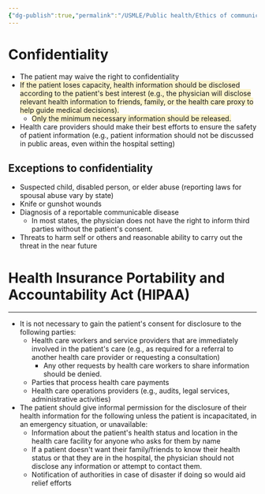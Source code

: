 ```yaml
---
{"dg-publish":true,"permalink":"/USMLE/Public health/Ethics of communicating medical information/"}
---
```


# Confidentiality
- The patient may waive the right to confidentiality
- <span style="background:rgba(240, 200, 0, 0.2)">If the patient loses capacity, health information should be disclosed according to the patient's best interest (e.g., the physician will disclose relevant health information to friends, family, or the health care proxy to help guide medical decisions).</span>
	- <span style="background:rgba(240, 200, 0, 0.2)">Only the minimum necessary information should be released.</span>
- Health care providers should make their best efforts to ensure the safety of patient information (e.g., patient information should not be discussed in public areas, even within the hospital setting)
## Exceptions to confidentiality
- Suspected child, disabled person, or elder abuse (reporting laws for spousal abuse vary by state)
- Knife or gunshot wounds
- Diagnosis of a reportable communicable disease
	- In most states, the physician does not have the right to inform third parties without the patient's consent.
- Threats to harm self or others and reasonable ability to carry out the threat in the near future
# Health Insurance Portability and Accountability Act (HIPAA)
---
- It is not necessary to gain the patient's consent for disclosure to the following parties:
	- Health care workers and service providers that are immediately involved in the patient's care (e.g., as required for a referral to another health care provider or requesting a consultation) 
		- Any other requests by health care workers to share information should be denied.
	- Parties that process health care payments
	- Health care operations providers (e.g., audits, legal services, administrative activities)
- The patient should give informal permission for the disclosure of their health information for the following unless the patient is incapacitated, in an emergency situation, or unavailable:
	- Information about the patient's health status and location in the health care facility for anyone who asks for them by name 
	- If a patient doesn't want their family/friends to know their health status or that they are in the hospital, the physician should not disclose any information or attempt to contact them. 
	- Notification of authorities in case of disaster if doing so would aid relief efforts
